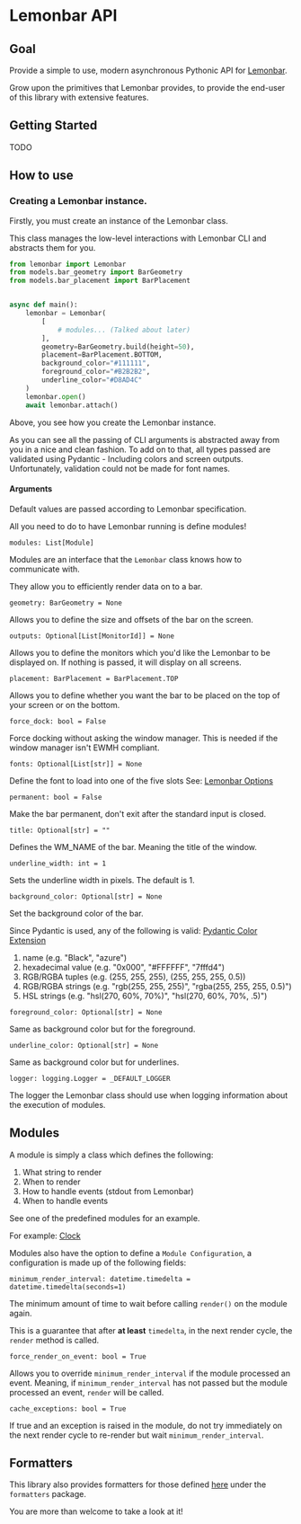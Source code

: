 # Lemonbar API

## Goal

Provide a simple to use, modern asynchronous Pythonic API for [Lemonbar](https://github.com/drscream/lemonbar-xft).

Grow upon the primitives that Lemonbar provides, to provide the end-user
of this library with extensive features.

## Getting Started

TODO

## How to use

### Creating a Lemonbar instance.

Firstly, you must create an instance of the Lemonbar class.

This class manages the low-level interactions with Lemonbar CLI and
abstracts them for you.

```python
from lemonbar import Lemonbar
from models.bar_geometry import BarGeometry
from models.bar_placement import BarPlacement


async def main():
    lemonbar = Lemonbar(
        [
            # modules... (Talked about later)
        ],
        geometry=BarGeometry.build(height=50),
        placement=BarPlacement.BOTTOM,
        background_color="#111111",
        foreground_color="#B2B2B2",
        underline_color="#D8AD4C"
    )
    lemonbar.open()
    await lemonbar.attach()
```

Above, you see how you create the Lemonbar instance.

As you can see all the passing of CLI arguments is abstracted away from you
in a nice and clean fashion. To add on to that, all types passed are validated
using Pydantic - Including colors and screen outputs.
Unfortunately, validation could not be made for font names.

#### Arguments

Default values are passed according to Lemonbar specification.

All you need to do to have Lemonbar running is define modules!

`modules: List[Module]`

Modules are an interface that the `Lemonbar` class knows how to communicate with.

They allow you to efficiently render data on to a bar.

`geometry: BarGeometry = None`

Allows you to define the size and offsets of the bar on the screen.

`outputs: Optional[List[MonitorId]] = None`

Allows you to define the monitors which you'd like the Lemonbar to be
displayed on. If nothing is passed, it will display on all screens.


`placement: BarPlacement = BarPlacement.TOP`

Allows you to define whether you want the bar to be placed on the top
of your screen or on the bottom.


`force_dock: bool = False`

Force docking without asking the window manager. 
This is needed if the window manager isn't EWMH compliant.


`fonts: Optional[List[str]] = None`

Define the font to load into one of the five slots
See: [Lemonbar Options](https://github.com/drscream/lemonbar-xft#options)


`permanent: bool = False`

Make the bar permanent, don't exit after the standard input is closed.


`title: Optional[str] = ""`

Defines the WM_NAME of the bar. Meaning the title of the window.


`underline_width: int = 1`

Sets the underline width in pixels. The default is 1.


`background_color: Optional[str] = None`

Set the background color of the bar. 

Since Pydantic is used, any of the following is valid:
[Pydantic Color Extension](https://docs.pydantic.dev/latest/usage/types/extra_types/color_types/)

1. name (e.g. "Black", "azure")
2. hexadecimal value (e.g. "0x000", "#FFFFFF", "7fffd4")
3. RGB/RGBA tuples (e.g. (255, 255, 255), (255, 255, 255, 0.5))
4. RGB/RGBA strings (e.g. "rgb(255, 255, 255)", "rgba(255, 255, 255, 0.5)")
5. HSL strings (e.g. "hsl(270, 60%, 70%)", "hsl(270, 60%, 70%, .5)")



`foreground_color: Optional[str] = None`

Same as background color but for the foreground.


`underline_color: Optional[str] = None`

Same as background color but for underlines.


`logger: logging.Logger = _DEFAULT_LOGGER`

The logger the Lemonbar class should use when logging information about
the execution of modules.


## Modules

A module is simply a class which defines the following:

1. What string to render
2. When to render
3. How to handle events (stdout from Lemonbar)
4. When to handle events

See one of the predefined modules for an example.

For example: [Clock](https://github.com/Heknon/lemonbar-api/blob/master/modules/clock.py)

Modules also have the option to define a `Module Configuration`, a configuration
is made up of the following fields:

`minimum_render_interval: datetime.timedelta = datetime.timedelta(seconds=1)`

The minimum amount of time to wait before calling `render()` on the
module again.

This is a guarantee that after **at least** `timedelta`, in the 
next render cycle, the `render` method is called.

`force_render_on_event: bool = True`

Allows you to override `minimum_render_interval` 
if the module processed an event. Meaning, if `minimum_render_interval` has not
passed but the module processed an event, `render` will be called.

`cache_exceptions: bool = True`

If true and an exception is raised in the module,
do not try immediately on the next render cycle to re-render but
wait `minimum_render_interval`.


## Formatters
This library also provides formatters for those defined
[here](https://github.com/drscream/lemonbar-xft#formatting) under
the `formatters` package.

You are more than welcome to take a look at it!
